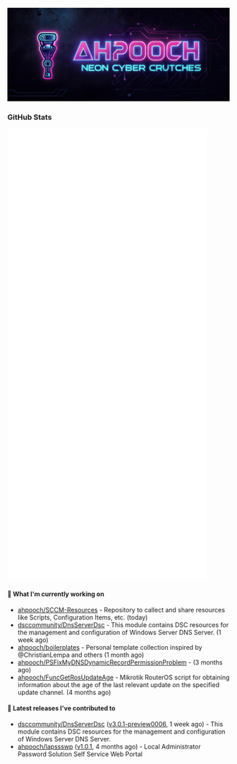 <p align="center"><img src="https://raw.githubusercontent.com/ahpooch/ahpooch/main/ahpooch_NeonCyberCrutches.jpeg" />

### GitHub Stats
<p align="left"><img src="https://raw.githubusercontent.com/ahpooch/ahpooch/main/github-metrics.svg" /></p>

#### 👷 What I'm currently working on

- [ahpooch/SCCM-Resources](https://github.com/ahpooch/SCCM-Resources) - Repository to callect and share resources like Scripts, Configuration Items, etc. (today)
- [dsccommunity/DnsServerDsc](https://github.com/dsccommunity/DnsServerDsc) - This module contains DSC resources for the management and configuration of Windows Server DNS Server. (1 week ago)
- [ahpooch/boilerplates](https://github.com/ahpooch/boilerplates) - Personal template collection inspired by @ChristianLempa and others (1 month ago)
- [ahpooch/PSFixMyDNSDynamicRecordPermissionProblem](https://github.com/ahpooch/PSFixMyDNSDynamicRecordPermissionProblem) -  (3 months ago)
- [ahpooch/FuncGetRosUpdateAge](https://github.com/ahpooch/FuncGetRosUpdateAge) - Mikrotik RouterOS script for obtaining information about the age of the last relevant update on the specified update channel. (4 months ago)

#### 🚀 Latest releases I've contributed to

- [dsccommunity/DnsServerDsc](https://github.com/dsccommunity/DnsServerDsc) ([v3.0.1-preview0006](https://github.com/dsccommunity/DnsServerDsc/releases/tag/v3.0.1-preview0006), 1 week ago) - This module contains DSC resources for the management and configuration of Windows Server DNS Server.
- [ahpooch/lapssswp](https://github.com/ahpooch/lapssswp) ([v1.0.1](https://github.com/ahpooch/lapssswp/releases/tag/v1.0.1), 4 months ago) - Local Administrator Password Solution Self Service Web Portal

